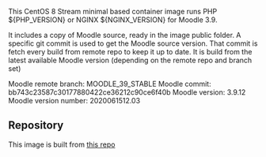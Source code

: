 This CentOS 8 Stream minimal based container image runs PHP ${PHP_VERSION} or NGINX ${NGINX_VERSION} for Moodle 3.9.

It includes a copy of Moodle source, ready in the image public folder. A specific git commit is used to get the Moodle source version. That commit is fetch every build from remote repo to keep it up to date.  It is build from the latest available Moodle version (depending on the remote repo and branch set)

Moodle remote branch: MOODLE_39_STABLE
Moodle commit: bb743c23587c30177880422ce36212c90ce6f40b
Moodle version: 3.9.12
Moodle version number: 2020061512.03


## Repository
This image is built from [this repo](https://github.com/krestomatio/container_builder/tree/master/moodle_web)
